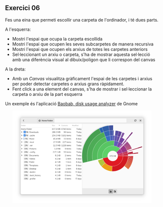 ## Exercici 06

Fes una eina que permeti escollir una carpeta de l'ordinador, i té dues parts.

A l'esquerra:

- Mostri l'espai que ocupa la carpeta escollida
- Mostri l'espai que ocupen les seves subcarpetes de manera recursiva
- Mostri l'espai que ocupen els arxius de totes les carpetes anteriors
- Sel·leccionant un arxiu o carpeta, s'ha de mostrar aquesta sel·lecció amb una diferència visual al dibuix/poligon que li correspon del canvas

A la dreta:

- Amb un *Canvas* visualitza gràficament l'espai de les carpetes i arxius per poder detectar carpetes o arxius grans ràpidament.
- Fent click a una element del canvas, s'ha de mostrar i sel·leccionar la carpeta o arxiu de la part esquerra

Un exemple és l'aplicació [Baobab, disk usage analyzer](https://apps.gnome.org/ca/Baobab/) de Gnome

<center><img src="./assets/gnomedua.png" style="max-width: 90%; max-height: 400px;" alt="">
<br/></center>
<br/>